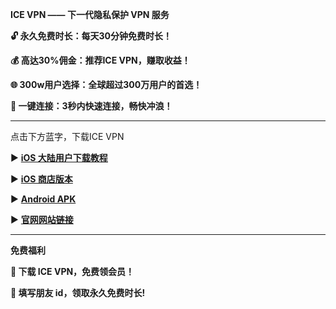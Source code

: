 **ICE VPN —— 下一代隐私保护 VPN 服务**

**🔓 永久免费时长：每天30分钟免费时长！**

**💰 高达30%佣金：推荐ICE VPN，赚取收益！**

**🌐 300w用户选择：全球超过300万用户的首选！**

**🚀 一键连接：3秒内快速连接，畅快冲浪！**


****
点击下方蓝字，下载ICE VPN

▶️ [**iOS 大陆用户下载教程**](https://github.com/CatherineIce/ICE-VPN/blob/48bbdec0a0c1c41aaf05a89dffb8d91dd59aa5d3/iOS%20%E7%89%88%E6%9C%AC%E4%B8%8B%E8%BD%BD%E6%95%99%E7%A8%8B.pdf)

▶️ [**iOS 商店版本**](https://apps.apple.com/us/app/ice-vpn/id6447135613?l=zh-Hans-CN)

▶️ [**Android APK**](Ice_VPN_0.0.1_arm64-v8a_07071137.apk.zip)

▶️ [**官网网站链接**](www.icevpn.app)

***
**免费福利**

**🎁 下载 ICE VPN，免费领会员！**

**🎁 填写朋友 id，领取永久免费时长!**
